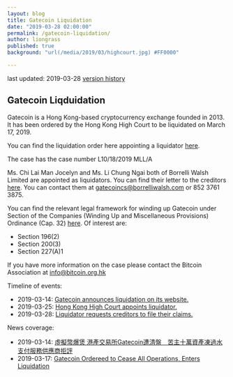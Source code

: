```yaml
---
layout: blog
title: Gatecoin Liquidation
date: "2019-03-28 02:00:00"
permalink: /gatecoin-liquidation/
author: liongrass
published: true
background: "url(/media/2019/03/highcourt.jpg) #FF0000"

---
```


last updated: 2019-03-28 [version history](https://github.com/bitcoinhk/bitcoinhk.github.io/commits/master/_posts/2018-03-28-gatecoin-liquidation.md)

## Gatecoin Liqduidation

Gatecoin is a Hong Kong-based cryptocurrency exchange founded in 2013. It has been ordered by the Hong Kong High Court to be liquidated on March 17, 2019.

You can find the liquidation order here appointing a liquidator [here](/media/2019/03/2019-03-25_court_order.pdf).

The case has the case number L10/18/2019 MLL/A

Ms. Chi Lai Man Jocelyn and Ms. Li Chung Ngai both of Borrelli Walsh Limited are appointed as liquidators. You can find their letter to the creditors [here](/media/2019/03/2019-03-28_claims.pdf). You can contact them at [gatecoincs@borrelliwalsh.com](mailto:gatecoincs@borrelliwalsh.com) or 852 3761 3875.

You can find the relevant legal framework for winding up Gatecoin under Section of the Companies (Winding Up and Miscellaneous Provisions) Ordinance (Cap. 32) [here](https://www.elegislation.gov.hk/hk/cap32). Of interest are:

- Section 196(2)
- Section 200(3)
- Section 227(A)1

If you have more information on the case please contact the Bitcoin Association at [info@bitcoin.org.hk](mailto:info@bitcoin.org.hk)

Timeline of events:

- 2019-03-14: [Gatecoin announces liquidation on its website.](/media/2019/03/2019-03-17_gatecoin_announcement.png)
- 2019-03-25: [Hong Kong High Court appoints liquidator.](/media/2019/03/2019-03-25_court_order.pdf)
- 2019-03-28: [Liquidator requests creditors to file their claims.](/media/2019/03/2019-03-28_claims.pdf)

News coverage:

- 2019-03-14: [虛擬幣爆煲 港產交易所Gatecoin遭清盤　苦主十萬資產凍過水 支付服務供應商拒評](https://hk.finance.appledaily.com/finance/realtime/article/20190314/59367584)
- 2019-03-17: [Gatecoin Ordereed to Cease All Operations, Enters Liquidation](https://bitcoinist.com/gatecoin-ordered-to-cease-all-operations-enters-liquidation/)
